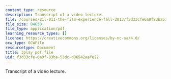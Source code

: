 ```yaml
---
content_type: resource
description: Transcript of a video lecture.
file: /courses/21l-011-the-film-experience-fall-2013/f3d33cfe6a9f83ba53dcd36542aafe22_LFOsw1Vccac.pdf
file_size: 84630
file_type: application/pdf
learning_resource_types: []
license: https://creativecommons.org/licenses/by-nc-sa/4.0/
ocw_type: OCWFile
resourcetype: Document
title: 3play pdf file
uid: f3d33cfe-6a9f-83ba-53dc-d36542aafe22
---
```

Transcript of a video lecture.